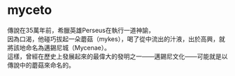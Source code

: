 myceto
======
傳說在35萬年前，希臘英雄Perseus在執行一道神諭，  
因為口渴，他碰巧拔起一朵蘑菇（mykes），喝了從中流出的汁液，出於高興，就將該地命名為邁錫尼城（Mycenae）。  
這樣，曾經在歷史上發展起來的最偉大的發明之一——邁錫尼文化——可能就是以傳說中的蘑菇來命名的。  
